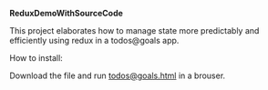 **ReduxDemoWithSourceCode**

This project elaborates how to manage state more predictably and efficiently using redux in a todos@goals app.

How to install:

Download the file and run todos@goals.html in a brouser.



